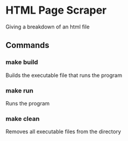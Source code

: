# HTML Page Scraper
Giving a breakdown of an html file <br />

## Commands
### make build
Builds the executable file that runs the program
### make run
Runs the program
### make clean
Removes all executable files from the directory
